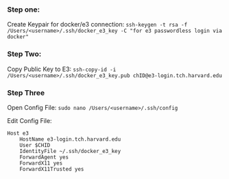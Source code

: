 ### Step one: 
Create Keypair for docker/e3 connection: ``` ssh-keygen -t rsa -f /Users/<username>/.ssh/docker_e3_key -C "for e3 passwordless login via docker" ```

### Step Two:
Copy Public Key to E3: ``` ssh-copy-id -i /Users/<username>/.ssh/docker_e3_key.pub chID@e3-login.tch.harvard.edu ```


### Step Three 
Open Config File: ``` sudo nano /Users/<username>/.ssh/config ```

Edit Config File:
```
Host e3
    HostName e3-login.tch.harvard.edu
    User $CHID
    IdentityFile ~/.ssh/docker_e3_key
    ForwardAgent yes
    ForwardX11 yes
    ForwardX11Trusted yes
```
